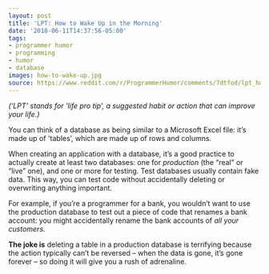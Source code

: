 ```yaml
---
layout: post
title: 'LPT: How to Wake Up in the Morning'
date: '2018-06-11T14:37:56-05:00'
tags:
- programmer humor
- programming
- humor
- database
images: how-to-wake-up.jpg
source: https://www.reddit.com/r/ProgrammerHumor/comments/7dtfod/lpt_how_to_wake_up_in_the_morning/
---
```


_(‘LPT’ stands for 'life pro tip’, a suggested habit or action that can improve your life.)_

You can think of a database as being similar to a Microsoft Excel file: it’s made up of 'tables’, which are made up of rows and columns.

When creating an application with a database, it’s a good practice to actually create at least two databases: one for _production_ (the “real” or “live” one), and one or more for testing. Test databases usually contain fake data. This way, you can test code without accidentally deleting or overwriting anything important.

For example, if you’re a programmer for a bank, you wouldn’t want to use the production database to test out a piece of code that renames a bank account: you might accidentally rename the bank accounts of _all your customers_.

**The joke is** deleting a table in a production database is terrifying because the action typically can’t be reversed – when the data is gone, it’s gone forever – so doing it will give you a rush of adrenaline.